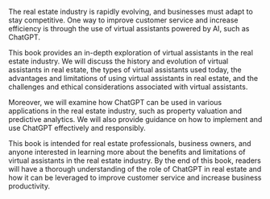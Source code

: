 
The real estate industry is rapidly evolving, and businesses must adapt to stay competitive. One way to improve customer service and increase efficiency is through the use of virtual assistants powered by AI, such as ChatGPT.

This book provides an in-depth exploration of virtual assistants in the real estate industry. We will discuss the history and evolution of virtual assistants in real estate, the types of virtual assistants used today, the advantages and limitations of using virtual assistants in real estate, and the challenges and ethical considerations associated with virtual assistants.

Moreover, we will examine how ChatGPT can be used in various applications in the real estate industry, such as property valuation and predictive analytics. We will also provide guidance on how to implement and use ChatGPT effectively and responsibly.

This book is intended for real estate professionals, business owners, and anyone interested in learning more about the benefits and limitations of virtual assistants in the real estate industry. By the end of this book, readers will have a thorough understanding of the role of ChatGPT in real estate and how it can be leveraged to improve customer service and increase business productivity.
